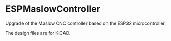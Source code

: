 # ESPMaslowController
Upgrade of the Maslow CNC controller based on the ESP32 microcontroller.

The design files are for KiCAD.
